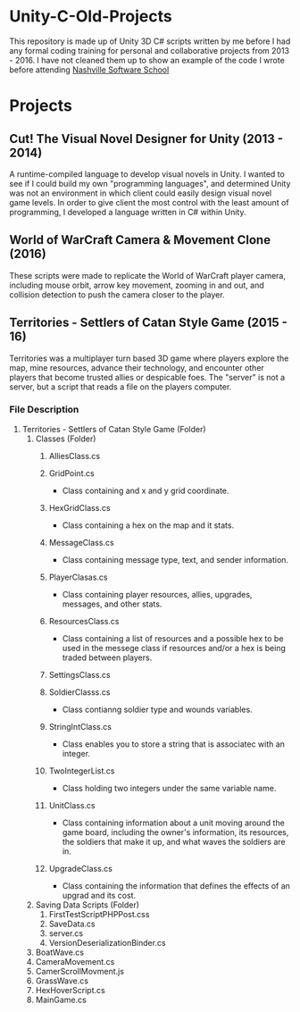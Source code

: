# Unity-C-Old-Projects
This repository is made up of Unity 3D C# scripts written by me before I had any formal coding training for personal and collaborative projects from 2013 - 2016.  I have not cleaned them up to show an example of the code I wrote before attending [Nashville Software School](https://github.com/nashville-software-school)

# Projects
## Cut! The Visual Novel Designer for Unity (2013 - 2014)
A runtime-compiled language to develop visual novels in Unity.  I wanted to see if I could build my own "programming languages", and determined Unity was not an environment in which client could easily design visual novel game levels.  In order to give client the most control with the least amount of programming, I developed a language written in C# within Unity.

## World of WarCraft Camera & Movement Clone (2016)
These scripts were made to replicate the World of WarCraft player camera, including mouse orbit, arrow key movement, zooming in and out, and collision detection to push the camera closer to the player.

## Territories - Settlers of Catan Style Game (2015 - 16)
Territories was a multiplayer turn based 3D game where players explore the map, mine resources, advance their technology, and encounter other players that become trusted allies or despicable foes.  The "server" is not a server, but a script that reads a file on the players computer. 

### File Description
1. Territories - Settlers of Catan Style Game (Folder)  
    1. Classes (Folder) 
        1. AlliesClass.cs  
        1. GridPoint.cs
            * Class containing and x and y grid coordinate.
        1. HexGridClass.cs
            * Class containing a hex on the map and it stats.
        1. MessageClass.cs  
            * Class containing message type, text, and sender information.
        1. PlayerClasas.cs
            * Class containing player resources, allies, upgrades, messages, and other stats.
        1. ResourcesClass.cs  
            * Class containing a list of resources and a possible hex to be used in the messege class if resources and/or a hex is being traded between players.
        1. SettingsClass.cs  
            
        1. SoldierClasss.cs  
            * Class contianng soldier type and wounds variables.
        1. StringIntClass.cs 
            * Class enables you to store a string that is associatec with an integer. 
        1. TwoIntegerList.cs  
            * Class holding two integers under the same variable name.
        1. UnitClass.cs  
            * Class containing information about a unit moving around the game board, including the owner's information, its resources, the soldiers that make it up, and what waves the soldiers are in.
        1. UpgradeClass.cs   
            * Class containing the information that defines the effects of an upgrad and its cost.
    1. Saving Data Scripts (Folder) 
        1. FirstTestScriptPHPPost.css          
        1. SaveData.cs          
        1. server.cs          
        1. VersionDeserializationBinder.cs  
    1. BoatWave.cs  
    1. CameraMovement.cs  
    1. CamerScrollMovment.js  
    1. GrassWave.cs  
    1. HexHoverScript.cs  
    1. MainGame.cs  
